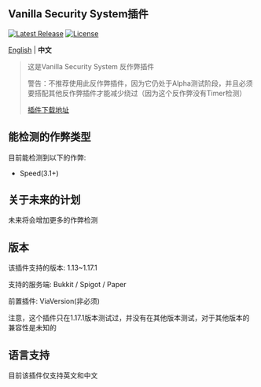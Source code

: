 Vanilla Security System插件
--------
[![Latest Release](https://img.shields.io/github/v/release/3cxc/VSS)](https://github.com/3cxc/VSS)
[![License](https://img.shields.io/github/license/3cxc/VSS.svg)](https://github.com/3cxc/VSS/blob/master/LICENSE)

[English](https://github.com/3cxc/VSS/blob/master/README.md) | **中文**

> 这是Vanilla Security System 反作弊插件
> 
> 警告：不推荐使用此反作弊插件，因为它仍处于Alpha测试阶段，并且必须要搭配其他反作弊插件才能减少绕过（因为这个反作弊没有Timer检测）
> 
> [插件下载地址](https://github.com/3cxc/VSS/blob/master/Download_cn.md)

## 能检测的作弊类型

目前能检测到以下的作弊:

- Speed(3.1+)

## 关于未来的计划

未来将会增加更多的作弊检测

## 版本

该插件支持的版本: 1.13~1.17.1

支持的服务端: Bukkit / Spigot / Paper 

前置插件: ViaVersion(非必须)

注意，这个插件只在1.17.1版本测试过，并没有在其他版本测试，对于其他版本的兼容性是未知的
## 语言支持

目前该插件仅支持英文和中文
